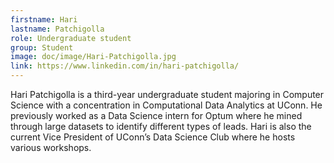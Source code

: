 ```yaml
---
firstname: Hari
lastname: Patchigolla
role: Undergraduate student
group: Student
image: doc/image/Hari-Patchigolla.jpg
link: https://www.linkedin.com/in/hari-patchigolla/
---
```


Hari Patchigolla is a third-year undergraduate student majoring in
Computer Science with a concentration in Computational Data Analytics
at UConn. He previously worked as a Data Science intern for Optum
where he mined through large datasets to identify different types of
leads. Hari is also the current Vice President of UConn’s Data Science
Club where he hosts various workshops.


